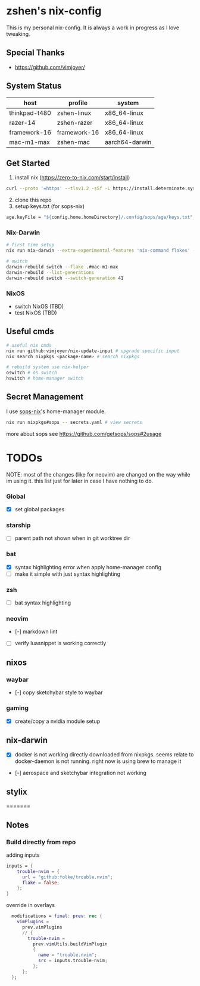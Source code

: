 # zshen's nix-config

This is my personal nix-config. It is always a work in progress as I love tweaking.

## Special Thanks

- https://github.com/vimjoyer/

## System Status

| host          | profile      | system         |
| ------------- | ------------ | -------------- |
| thinkpad-t480 | zshen-linux  | x86_64-linux   |
| razer-14      | zshen-razer  | x86_64-linux   |
| framework-16  | framework-16 | x86_64-linux   |
| mac-m1-max    | zshen-mac    | aarch64-darwin |

## Get Started

1. install nix (https://zero-to-nix.com/start/install)

```bash
curl --proto '=https' --tlsv1.2 -sSf -L https://install.determinate.systems/nix | sh -s -- install
```

2. clone this repo
3. setup keys.txt (for sops-nix)

```nix
age.keyFile = "${config.home.homeDirectory}/.config/sops/age/keys.txt";
```

### Nix-Darwin

```bash
# first time setup
nix run nix-darwin --extra-experimental-features 'nix-command flakes' -- switch --flake .#mac-m1-max

# switch
darwin-rebuild switch --flake .#mac-m1-max
darwin-rebuild --list-generations
darwin-rebuild switch --switch-generation 41
```

### NixOS

- switch NixOS (TBD)
- test NixOS (TBD)

## Useful cmds

```bash
# useful nix cmds
nix run github:vimjoyer/nix-update-input # upgrade specific input
nix search nixpkgs <package-name> # search nixpkgs

# rebuild system use nix-helper
oswitch # os switch
hswitch # home-manager switch
```

## Secret Management

I use [sops-nix](https://github.com/Mic92/sops-nix)'s home-manager module.

```bash
nix run nixpkgs#sops -- secrets.yaml # view secrets
```

more about sops see https://github.com/getsops/sops#2usage

# TODOs

NOTE: most of the changes (like for neovim) are changed on the way while im using it. this list just for later in case I have nothing to do.

### Global

- [x] set global packages

### starship

- [ ] parent path not shown when in git worktree dir

### bat

- [x] syntax highlighting error when apply home-manager config
- [ ] make it simple with just syntax highlighting

### zsh

- [ ] bat syntax highlighting

### neovim

- [-] markdown lint
- [ ] verify luasnippet is working correctly

## nixos

### waybar

- [-] copy sketchybar style to waybar

### gaming

- [x] create/copy a nvidia module setup

## nix-darwin

- [x] docker is not working directly downloaded from nixpkgs. seems relate to docker-daemon is not running. right now is using brew to manage it
- [-] aerospace and sketchybar integration not working

## stylix

=======

## Notes

### Build directly from repo

adding inputs

```nix
inputs = {
    trouble-nvim = {
      url = "github:folke/trouble.nvim";
      flake = false;
    };
}
```

override in overlays

```nix
  modifications = final: prev: rec {
    vimPlugins =
      prev.vimPlugins
      // {
        trouble-nvim =
          prev.vimUtils.buildVimPlugin
          {
            name = "trouble.nvim";
            src = inputs.trouble-nvim;
          };
      };
  };
```
